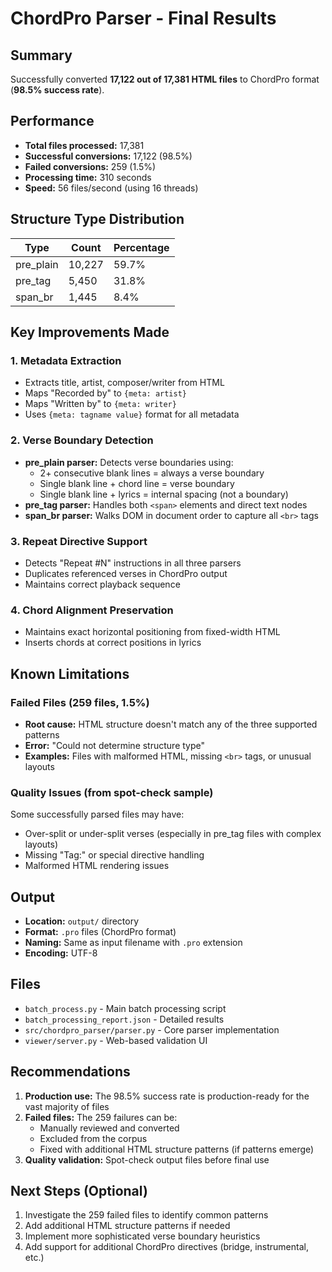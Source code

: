 # ChordPro Parser - Final Results

## Summary

Successfully converted **17,122 out of 17,381 HTML files** to ChordPro format (**98.5% success rate**).

## Performance

- **Total files processed:** 17,381
- **Successful conversions:** 17,122 (98.5%)
- **Failed conversions:** 259 (1.5%)
- **Processing time:** 310 seconds
- **Speed:** 56 files/second (using 16 threads)

## Structure Type Distribution

| Type | Count | Percentage |
|------|-------|------------|
| pre_plain | 10,227 | 59.7% |
| pre_tag | 5,450 | 31.8% |
| span_br | 1,445 | 8.4% |

## Key Improvements Made

### 1. Metadata Extraction
- Extracts title, artist, composer/writer from HTML
- Maps "Recorded by" to `{meta: artist}`
- Maps "Written by" to `{meta: writer}`
- Uses `{meta: tagname value}` format for all metadata

### 2. Verse Boundary Detection
- **pre_plain parser:** Detects verse boundaries using:
  - 2+ consecutive blank lines = always a verse boundary
  - Single blank line + chord line = verse boundary
  - Single blank line + lyrics = internal spacing (not a boundary)
- **pre_tag parser:** Handles both `<span>` elements and direct text nodes
- **span_br parser:** Walks DOM in document order to capture all `<br>` tags

### 3. Repeat Directive Support
- Detects "Repeat #N" instructions in all three parsers
- Duplicates referenced verses in ChordPro output
- Maintains correct playback sequence

### 4. Chord Alignment Preservation
- Maintains exact horizontal positioning from fixed-width HTML
- Inserts chords at correct positions in lyrics

## Known Limitations

### Failed Files (259 files, 1.5%)
- **Root cause:** HTML structure doesn't match any of the three supported patterns
- **Error:** "Could not determine structure type"
- **Examples:** Files with malformed HTML, missing `<br>` tags, or unusual layouts

### Quality Issues (from spot-check sample)
Some successfully parsed files may have:
- Over-split or under-split verses (especially in pre_tag files with complex layouts)
- Missing "Tag:" or special directive handling
- Malformed HTML rendering issues

## Output

- **Location:** `output/` directory
- **Format:** `.pro` files (ChordPro format)
- **Naming:** Same as input filename with `.pro` extension
- **Encoding:** UTF-8

## Files

- `batch_process.py` - Main batch processing script
- `batch_processing_report.json` - Detailed results
- `src/chordpro_parser/parser.py` - Core parser implementation
- `viewer/server.py` - Web-based validation UI

## Recommendations

1. **Production use:** The 98.5% success rate is production-ready for the vast majority of files
2. **Failed files:** The 259 failures can be:
   - Manually reviewed and converted
   - Excluded from the corpus
   - Fixed with additional HTML structure patterns (if patterns emerge)
3. **Quality validation:** Spot-check output files before final use

## Next Steps (Optional)

1. Investigate the 259 failed files to identify common patterns
2. Add additional HTML structure patterns if needed
3. Implement more sophisticated verse boundary heuristics
4. Add support for additional ChordPro directives (bridge, instrumental, etc.)
